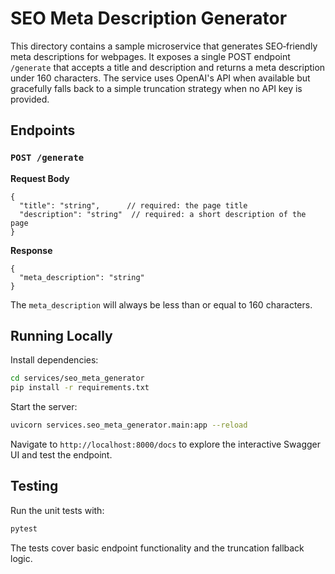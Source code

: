 SEO Meta Description Generator
==============================

This directory contains a sample microservice that generates SEO‑friendly meta descriptions for webpages.  It exposes a single POST endpoint `/generate` that accepts a title and description and returns a meta description under 160 characters.  The service uses OpenAI's API when available but gracefully falls back to a simple truncation strategy when no API key is provided.

## Endpoints

### `POST /generate`

**Request Body**

```
{
  "title": "string",      // required: the page title
  "description": "string"  // required: a short description of the page
}
```

**Response**

```
{
  "meta_description": "string"
}
```

The `meta_description` will always be less than or equal to 160 characters.

## Running Locally

Install dependencies:

```bash
cd services/seo_meta_generator
pip install -r requirements.txt
```

Start the server:

```bash
uvicorn services.seo_meta_generator.main:app --reload
```

Navigate to `http://localhost:8000/docs` to explore the interactive Swagger UI and test the endpoint.

## Testing

Run the unit tests with:

```bash
pytest
```

The tests cover basic endpoint functionality and the truncation fallback logic.
